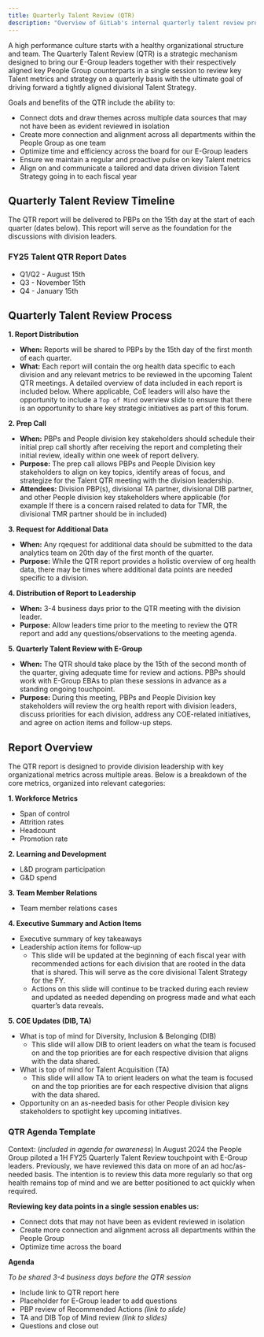 ```yaml
---
title: Quarterly Talent Review (QTR)
description: "Overview of GitLab's internal quarterly talent review process."
---
```


A high performance culture starts with a healthy organizational structure and team. The Quarterly Talent Review (QTR) is a strategic mechanism designed to bring our E-Group leaders together with their respectively aligned key People Group counterparts in a single session to review key Talent metrics and strategy on a quarterly basis with the ultimate goal of driving forward a tightly aligned divisional Talent Strategy.

Goals and benefits of the QTR include the ability to:

- Connect dots and draw themes across multiple data sources that may not have been as evident reviewed in isolation
- Create more connection and alignment across all departments within the People Group as one team
- Optimize time and efficiency across the board for our E-Group leaders
- Ensure we maintain a regular and proactive pulse on key Talent metrics
- Align on and communicate a tailored and data driven division Talent Strategy going in to each fiscal year

## Quarterly Talent Review Timeline

The QTR report will be delivered to PBPs on the 15th day at the start of each quarter (dates below). This report will serve as the foundation for the discussions with division leaders.

### FY25 Talent QTR Report Dates

- Q1/Q2 - August 15th
- Q3 - November 15th
- Q4 - January 15th

## Quarterly Talent Review Process

**1. Report Distribution**

- **When:** Reports will be shared to PBPs by the 15th day of the first month of each quarter.
- **What:** Each report will contain the org health data specific to each division and any relevant metrics to be reviewed in the upcoming Talent QTR meetings. A detailed overview of data included in each report is included below. Where applicable, CoE leaders will also have the opportunity to include a `Top of Mind` overview slide to ensure that there is an opportunity to share key strategic initiatives as part of this forum.

**2. Prep Call**

- **When:** PBPs and People division key stakeholders should schedule their initial prep call shortly after receiving the report and completing their initial review, ideally within one week of report delivery.
- **Purpose:** The prep call allows PBPs and People Division key stakeholders to align on key topics, identify areas of focus, and strategize for the Talent QTR meeting with the division leadership.
- **Attendees:** Division PBP(s), divisional TA partner, divisional DIB partner, and other People division key stakeholders where applicable (for example If there is a concern raised related to data for TMR, the divisional TMR partner should be in included)

**3. Request for Additional Data**

- **When:** Any rqequest for additional data should be submitted to the data analytics team on 20th day of the first month of the quarter.
- **Purpose:** While the QTR report provides a holistic overview of org health data, there may be times where additional data points are needed specific to a division. 

**4. Distribution of Report to Leadership**

- **When:** 3-4 business days prior to the QTR meeting with the division leader.
- **Purpose:** Allow leaders time prior to the meeting to review the QTR report and add any questions/observations to the meeting agenda.

**5. Quarterly Talent Review with E-Group**

- **When:** The QTR should take place by the 15th of the second month of the quarter, giving adequate time for review and actions. PBPs should work with E-Group EBAs to plan these sessions in advance as a standing ongoing touchpoint.
- **Purpose:** During this meeting, PBPs and People Division key stakeholders will review the org health report with division leaders, discuss priorities for each division, address any COE-related initiatives, and agree on action items and follow-up steps.

## Report Overview

The QTR report is designed to provide division leadership with key organizational metrics across multiple areas. Below is a breakdown of the core metrics, organized into relevant categories:

**1. Workforce Metrics**

- Span of control
- Attrition rates
- Headcount
- Promotion rate

**2. Learning and Development**

- L&D program participation
- G&D spend

**3. Team Member Relations**

- Team member relations cases

**4. Executive Summary and Action Items**

- Executive summary of key takeaways
- Leadership action items for follow-up
  - This slide will be updated at the beginning of each fiscal year with recommended actions for each division that are rooted in the data that is shared. This will serve as the core divisional Talent Strategy for the FY.
  - Actions on this slide will continue to be tracked during each review and updated as needed depending on progress made and what each quarter’s data reveals.

**5. COE Updates (DIB, TA)**

- What is top of mind for Diversity, Inclusion & Belonging (DIB)
  - This slide will allow DIB to orient leaders on what the team is focused on and the top priorities are for each respective division that aligns with the data shared.
- What is top of mind for Talent Acquisition (TA)
  - This slide will allow TA to orient leaders on what the team is focused on and the top priorities are for each respective division that aligns with the data shared.
- Opportunity on an as-needed basis for other People division key stakeholders to spotlight key upcoming initiatives.

### QTR Agenda Template 

Context: (*included in agenda for awareness*) In August 2024 the People Group piloted a 1H FY25 Quarterly Talent Review touchpoint with E-Group leaders. Previously, we have reviewed this data on more of an ad hoc/as-needed basis. The intention is to review this data more regularly so that org health remains top of mind and we are better positioned to act quickly when required.

**Reviewing key data points in a single session enables us:**
- Connect dots that may not have been as evident reviewed in isolation
- Create more connection and alignment across all departments within the People Group
- Optimize time across the board

**Agenda**

*To be shared 3-4 business days before the QTR session*
- Include link to QTR report here
- Placeholder for E-Group leader to add questions
- PBP review of Recommended Actions *(link to slide)*
- TA and DIB Top of Mind review *(link to slides)*
- Questions and close out
